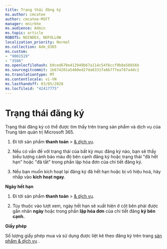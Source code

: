 ```yaml
---
title: Trạng thái đăng ký
ms.author: cmcatee
author: cmcatee-MSFT
manager: mnirkhe
ms.audience: Admin
ms.topic: article
ROBOTS: NOINDEX, NOFOLLOW
localization_priority: Normal
ms.collection: Adm_O365
ms.custom:
- "9001519"
- "3586"
ms.openlocfilehash: b9ced670e412949b67a114c54f6ccf9b8e56656b
ms.sourcegitcommit: 1b674201a5460ed27da6331fa6b777ea787a4dc1
ms.translationtype: MT
ms.contentlocale: vi-VN
ms.lasthandoff: 03/05/2020
ms.locfileid: "42417775"
---
```

# <a name="subscription-status"></a>Trạng thái đăng ký

Trạng thái đăng ký có thể được tìm thấy trên trang sản phẩm và dịch vụ của Trung tâm quản trị Microsoft 365.

1. Đi tới sản phẩm **thanh toán** > [& dịch vụ](https://go.microsoft.com/fwlink/p/?linkid=842054).

2. Nếu có vấn đề với trạng thái của bất kỳ mục đăng ký nào, bạn sẽ thấy biểu tượng cảnh báo màu đỏ bên cạnh đăng ký hoặc trạng thái "đã hết hạn" hoặc "đã tắt" trong phần lập hóa đơn của chi tiết đăng ký.

3. Nếu bạn muốn kích hoạt lại đăng ký đã hết hạn hoặc bị vô hiệu hoá, hãy nhấp vào **kích hoạt ngay**.

**Ngày hết hạn**

1. Đi tới sản phẩm **thanh toán** > [& dịch vụ](https://go.microsoft.com/fwlink/p/?linkid=842054).

2. Tùy thuộc vào lượt xem, ngày hết hạn sẽ xuất hiện ở cột bên phải được gắn nhãn **ngày** hoặc trong phần **lập hóa đơn** của chi tiết đăng **ký bên cạnh.**

**Giấy phép**

Số lượng giấy phép mua và sử dụng được liệt kê theo đăng ký trên trang [sản phẩm & dịch vụ](https://go.microsoft.com/fwlink/p/?linkid=842054) .

